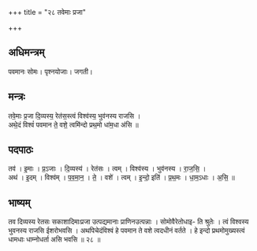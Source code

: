 +++
title = "२८ तवेमाः प्रजा"

+++
## अधिमन्त्रम्
पवमानः सोमः। पृश्नयोजाः। जगती।

## मन्त्रः
तवे॒माः प्र॒जा दि॒व्यस्य॒ रेत॑स॒स्त्वं विश्व॑स्य॒ भुव॑नस्य राजसि ।  
अथे॒दं विश्वं॑ पवमान ते॒ वशे॒ त्वमि॑न्दो प्रथ॒मो धा॑म॒धा अ॑सि ॥

## पदपाठः
तव॑ । इ॒माः । प्र॒ऽजाः । दि॒व्यस्य॑ । रेत॑सः । त्वम् । विश्व॑स्य । भुव॑नस्य । रा॒ज॒सि॒ ।  
अथ॑ । इ॒दम् । विश्व॑म् । प॒व॒मा॒न॒ । ते॒ । वशे॑ । त्वम् । इ॒न्दो॒ इति॑ । प्र॒थ॒मः । धा॒म॒ऽधाः । अ॒सि॒ ॥

## भाष्यम्
तव दिव्यस्य रेतसः सकाशादिमाःप्रजा उत्पद्यमानाः प्राणिनउत्पन्नाः । सोमोवैरेतोधाइ- ति श्रुतेः । त्वं विश्वस्य भुवनस्य राजसि ईशरोभवसि । अथपिचेदंविश्वं हे पवमान ते वशे त्वदधीनं वर्तते । हे इन्दो प्रथमोमुख्यस्त्वं धामधाः धाम्नोधर्ता असि भवसि ॥ २८ ॥